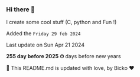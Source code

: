 ### Hi there 👋

I create some cool stuff (C, python and Fun !)

Added the `Friday 29 feb 2024`

Last update on Sun Apr 21 2024

**255 day before 2025 ⏱** days before new years

🤖 This README.md is updated with love, by Bicko ❤️

